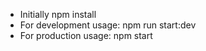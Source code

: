 * Initially npm install
* For development usage: npm run start:dev
* For production usage: npm start